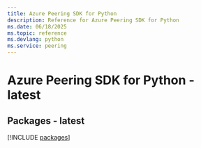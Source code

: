 ```yaml
---
title: Azure Peering SDK for Python
description: Reference for Azure Peering SDK for Python
ms.date: 06/18/2025
ms.topic: reference
ms.devlang: python
ms.service: peering
---
```

# Azure Peering SDK for Python - latest
## Packages - latest
[!INCLUDE [packages](peering-index.md)]